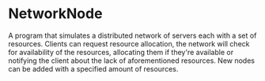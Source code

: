 # NetworkNode
A program that simulates a distributed network of servers each with a set of resources. Clients can request resource allocation, the network will check 
for availability of the resources, allocating them if they're available or notifying the client about the lack of aforementioned resources. New nodes can
be added with a specified amount of resources.
